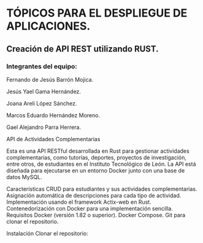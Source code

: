# TÓPICOS PARA EL DESPLIEGUE DE APLICACIONES.

## Creación de API REST utilizando RUST.

### Integrantes del equipo:

Fernando de Jesús Barrón Mojica.

Jesús Yael Gama Hernández.

Joana Areli López Sánchez.

Marcos Eduardo Hernández Moreno.

Gael Alejandro Parra Herrera.

API de Actividades Complementarias

Esta es una API RESTful desarrollada en Rust para gestionar actividades complementarias, como tutorías, deportes, proyectos de investigación, entre otros, de estudiantes en el Instituto Tecnológico de León. La API está diseñada para ejecutarse en un entorno Docker junto con una base de datos MySQL.

Características
CRUD para estudiantes y sus actividades complementarias.
Asignación automática de descripciones para cada tipo de actividad.
Implementación usando el framework Actix-web en Rust.
Contenedorización con Docker para una implementación sencilla.
Requisitos
Docker (versión 1.82 o superior).
Docker Compose.
Git para clonar el repositorio.

Instalación
Clonar el repositorio:

